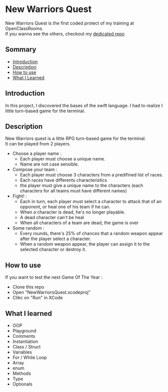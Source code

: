 # New Warriors Quest

New Warriors Quest is the first coded protect of my training at OpenClassRooms.  
If you wanna see the others, checkout my [dedicated repo](https://github.com/imick666/OpenClassRooms)

## Sommary
- [Introduction](#introduction)
- [Description](#description)
- [How to use](#how-to-use)
- [What I Learned](#what-i-learned)

## Introduction

In this project, I discovered the bases of the swift language. I had to realize I little turn-based game for the terminal.

## Description

New Warriors quest is a little RPG turn-based game for the terminal.  
It can be played from 2 players.

- Choose a player name :
    - Each player must choose a unique name.
    - Name are not case sensible.  
- Compose your team :
    - Each player must choose 3 characters from a predifined list of races.
    - Each races have differents characteristics
    - the player must give a unique name to the characters (each characters for all teams must have different names)
- Fight! :
    - Each in turn, each player must select a character to attack that of an opponent, or heal one of his team if he can.
    - When a character is dead, he's no longer playable.
    - A dead character can't be heal
    - When all characters of a team are dead, the game is over
- Some random :
    - Every rounds, there's 25% of chances that a random weapon appear after the player select a character.
    - When a random weapon appear, the player can assign it to the selected character or destroy it.

## How to use

If you want to test the next Game Of The Year :

- Clone this repo
- Open "NewWarriorsQuest.xcodeproj"
- Clikc on "Run" in XCode

## What I learned

- OOP
- Playground
- Comments
- Instantiation
- Class / Struct
- Variables
- For / While Loop
- Array
- enum
- Methods
- Type
- Optionals


